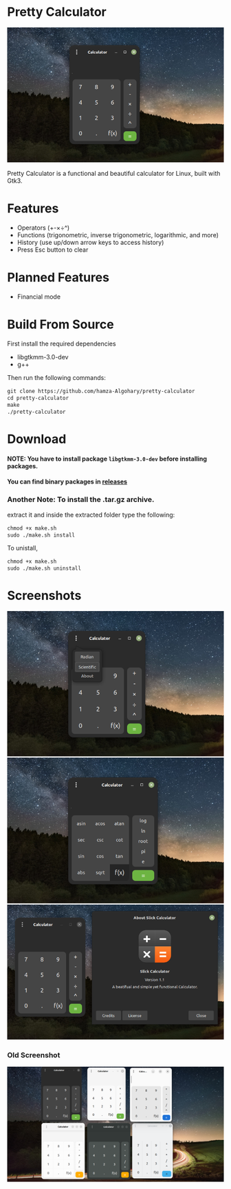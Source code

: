 # Pretty Calculator
![screenshot](screenshots/pretty-calc-new2.png)

Pretty Calculator is a functional and beautiful calculator for Linux, built with Gtk3.
# Features
- Operators (+-×÷^)
- Functions (trigonometric, inverse trigonometric, logarithmic, and more)
- History (use up/down arrow keys to access history)
- Press Esc button to clear

# Planned Features
- Financial mode
# Build From Source
First install the required dependencies
- libgtkmm-3.0-dev
- g++

Then run the following commands:
```
git clone https://github.com/hamza-Algohary/pretty-calculator
cd pretty-calculator
make
./pretty-calculator
```

# Download
#### NOTE: You have to install package `libgtkmm-3.0-dev` before installing packages.
#### You can find binary packages in [releases](https://github.com/hamza-Algohary/pretty-calculator/releases/)

### Another Note: To install the .tar.gz archive.
extract it and inside the extracted folder type the following:
```
chmod +x make.sh
sudo ./make.sh install
```
To unistall,
```
chmod +x make.sh
sudo ./make.sh uninstall
```
# Screenshots

![screenshot](screenshots/pretty-calc-new5.png)
![screenshot](screenshots/pretty-calc-new6.png)
![screenshot](screenshots/pretty-calc-new7.png)
### Old Screenshot
![screenshot](screenshots/pretty-calc4.png)

